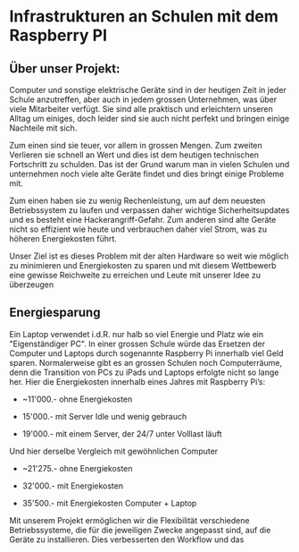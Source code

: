 # Infrastrukturen an Schulen mit dem Raspberry PI
## Über unser Projekt:
Computer und sonstige elektrische Geräte sind in der heutigen Zeit in jeder Schule anzutreffen, aber auch in jedem grossen Unternehmen, was über viele Mitarbeiter verfügt. Sie sind alle praktisch und erleichtern unseren Alltag um einiges, doch leider sind sie auch nicht perfekt und bringen einige Nachteile mit sich.

Zum einen sind sie teuer, vor allem in grossen Mengen. Zum zweiten Verlieren sie schnell an Wert und dies ist dem heutigen technischen Fortschritt zu schulden. Das ist der Grund warum man in vielen Schulen und unternehmen noch viele alte Geräte findet und dies bringt einige Probleme mit.

Zum einen haben sie zu wenig Rechenleistung, um auf dem neuesten Betriebssystem zu laufen und verpassen daher wichtige Sicherheitsupdates und es besteht eine Hackerangriff-Gefahr. Zum anderen sind alte Geräte nicht so effizient wie heute und verbrauchen daher viel Strom, was zu höheren Energiekosten führt.

Unser Ziel ist es dieses Problem mit der alten Hardware so weit wie möglich zu minimieren und Energiekosten zu sparen und mit diesem Wettbewerb eine gewisse Reichweite zu erreichen und Leute mit unserer Idee zu überzeugen

## Energiesparung

Ein Laptop verwendet i.d.R. nur halb so viel Energie und Platz wie ein "Eigenständiger PC". In einer grossen Schule würde das Ersetzen der Computer und Laptops durch sogenannte Raspberry Pi innerhalb viel Geld sparen. Normalerweise gibt es an grossen Schulen noch Computerräume, denn die Transition von PCs zu iPads und Laptops erfolgte nicht so lange her. Hier die Energiekosten innerhalb eines Jahres mit Raspberry Pi’s:

- ~11'000.- ohne Energiekosten

- 15'000.- mit Server Idle und wenig gebrauch

- 19'000.- mit einem Server, der 24/7 unter Volllast läuft

Und hier derselbe Vergleich mit gewöhnlichen Computer

- ~21'275.- ohne Energiekosten

- 32'000.- mit Energiekosten

- 35'500.- mit Energiekosten Computer + Laptop

Mit unserem Projekt ermöglichen wir die Flexibilität verschiedene Betriebssysteme, die für die jeweiligen Zwecke angepasst sind, auf die Geräte zu installieren. Dies verbesserten den Workflow und das
